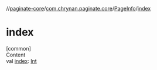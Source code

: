 //[paginate-core](../../index.md)/[com.chrynan.paginate.core](../index.md)/[PageInfo](index.md)/[index](--index--.md)



# index  
[common]  
Content  
val [index](--index--.md): [Int](https://kotlinlang.org/api/latest/jvm/stdlib/kotlin/-int/index.html)  



